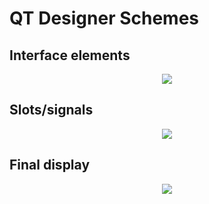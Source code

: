 # QT Designer Schemes

## Interface elements

<p align = "center">
<img = src="https://github.com/RogerCL24/IDI/assets/90930371/bcaee71d-81cf-4cab-bfc5-3633e7bf4ced"/>

</p>

## Slots/signals

<p align = "center">
<img = src="https://github.com/RogerCL24/IDI/assets/90930371/434dbb8f-54f2-4614-8270-6251de6eea17"/>

</p>



## Final display

<p align = "center">
<img = src="https://github.com/RogerCL24/IDI/assets/90930371/f7bc6dd5-3dff-4a67-8753-3e6ebffcae75"/>

</p>

